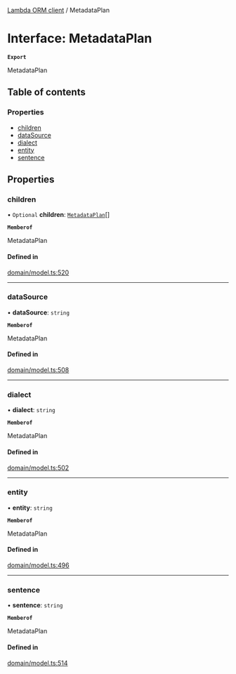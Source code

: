 [Lambda ORM client](../README.md) / MetadataPlan

# Interface: MetadataPlan

**`Export`**

MetadataPlan

## Table of contents

### Properties

- [children](MetadataPlan.md#children)
- [dataSource](MetadataPlan.md#datasource)
- [dialect](MetadataPlan.md#dialect)
- [entity](MetadataPlan.md#entity)
- [sentence](MetadataPlan.md#sentence)

## Properties

### children

• `Optional` **children**: [`MetadataPlan`](MetadataPlan.md)[]

**`Memberof`**

MetadataPlan

#### Defined in

[domain/model.ts:520](https://github.com/FlavioLionelRita/lambdaorm-client-node/blob/70ce19d/src/lib/domain/model.ts#L520)

___

### dataSource

• **dataSource**: `string`

**`Memberof`**

MetadataPlan

#### Defined in

[domain/model.ts:508](https://github.com/FlavioLionelRita/lambdaorm-client-node/blob/70ce19d/src/lib/domain/model.ts#L508)

___

### dialect

• **dialect**: `string`

**`Memberof`**

MetadataPlan

#### Defined in

[domain/model.ts:502](https://github.com/FlavioLionelRita/lambdaorm-client-node/blob/70ce19d/src/lib/domain/model.ts#L502)

___

### entity

• **entity**: `string`

**`Memberof`**

MetadataPlan

#### Defined in

[domain/model.ts:496](https://github.com/FlavioLionelRita/lambdaorm-client-node/blob/70ce19d/src/lib/domain/model.ts#L496)

___

### sentence

• **sentence**: `string`

**`Memberof`**

MetadataPlan

#### Defined in

[domain/model.ts:514](https://github.com/FlavioLionelRita/lambdaorm-client-node/blob/70ce19d/src/lib/domain/model.ts#L514)
